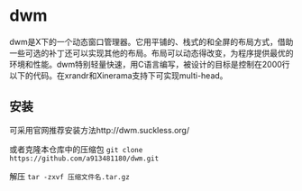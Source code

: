 # dwm
dwm是X下的一个动态窗口管理器。它用平铺的、栈式的和全屏的布局方式，借助一些可选的补丁还可以实现其他的布局。布局可以动态得改变，为程序提供最优的环境和性能。dwm特别轻量快速，用C语言编写，被设计的目标是控制在2000行以下的代码。在xrandr和Xinerama支持下可实现multi-head。
## 安装

可采用官网推荐安装方法http://dwm.suckless.org/

或者克隆本仓库中的压缩包
`git clone https://github.com/a913481180/dwm.git`

解压
`tar -zxvf 压缩文件名.tar.gz`

